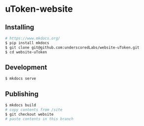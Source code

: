 # uToken-website

## Installing

```bash
# https://www.mkdocs.org/
$ pip install mkdocs
$ git clone git@github.com:underscoredLabs/website-uToken.git
$ cd website-uToken
```

## Development

```bash
$ mkdocs serve
```

## Publishing
```bash
$ mkdocs build
# copy contents from /site
$ git checkout website
# paste contents in this branch
```
